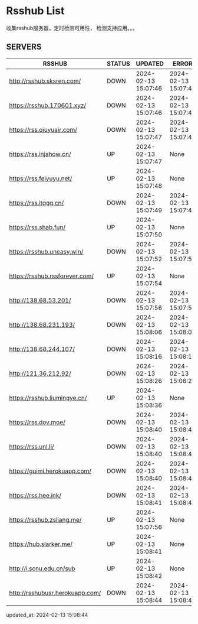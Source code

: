 # Rsshub List

收集rsshub服务器，定时检测可用性， 检测支持应用。。。


## SERVERS

|  RSSHUB   | STATUS  | UPDATED  | ERROR  | TWITTER |  
|  ----  | ----  | ----  | ----  | ---- |  
| http://rsshub.sksren.com/ | DOWN | 2024-02-13 15:07:46 | 2024-02-13 15:07:46 |  
| https://rsshub.170601.xyz/ | DOWN | 2024-02-13 15:07:46 | 2024-02-13 15:07:46 |  
| https://rss.qiuyuair.com/ | DOWN | 2024-02-13 15:07:47 | 2024-02-13 15:07:47 |  
| https://rss.injahow.cn/ | UP | 2024-02-13 15:07:47 | None ||  
| https://rss.feiyuyu.net/ | UP | 2024-02-13 15:07:48 | None ||  
| https://rss.itggg.cn/ | DOWN | 2024-02-13 15:07:49 | 2024-02-13 15:07:49 |  
| https://rss.shab.fun/ | UP | 2024-02-13 15:07:50 | None ||  
| https://rsshub.uneasy.win/ | DOWN | 2024-02-13 15:07:52 | 2024-02-13 15:07:52 |  
| https://rsshub.rssforever.com/ | UP | 2024-02-13 15:07:54 | None ||  
| http://138.68.53.201/ | DOWN | 2024-02-13 15:07:56 | 2024-02-13 15:07:56 |  
| http://138.68.231.193/ | DOWN | 2024-02-13 15:08:06 | 2024-02-13 15:08:06 |  
| http://138.68.244.107/ | DOWN | 2024-02-13 15:08:16 | 2024-02-13 15:08:16 |  
| http://121.36.212.92/ | DOWN | 2024-02-13 15:08:26 | 2024-02-13 15:08:26 |  
| https://rsshub.liumingye.cn/ | UP | 2024-02-13 15:08:36 | None ||  
| https://rss.dov.moe/ | DOWN | 2024-02-13 15:08:40 | 2024-02-13 15:08:40 |  
| https://rss.unl.li/ | DOWN | 2024-02-13 15:08:40 | 2024-02-13 15:08:40 |  
| https://guimi.herokuapp.com/ | DOWN | 2024-02-13 15:08:40 | 2024-02-13 15:08:40 |  
| https://rss.hee.ink/ | DOWN | 2024-02-13 15:08:41 | 2024-02-13 15:08:41 |  
| https://rsshub.zsliang.me/ | UP | 2024-02-13 15:07:56 | None |OK|  
| https://hub.slarker.me/ | UP | 2024-02-13 15:08:41 | None ||  
| http://i.scnu.edu.cn/sub | UP | 2024-02-13 15:08:42 | None ||  
| http://rsshubusr.herokuapp.com/ | DOWN | 2024-02-13 15:08:44 | 2024-02-13 15:08:44 |  
  

updated_at: 2024-02-13 15:08:44  
